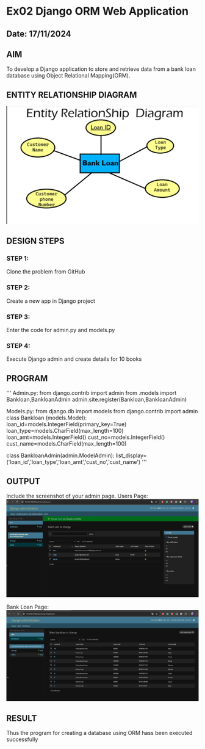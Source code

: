 # Ex02 Django ORM Web Application
## Date: 17/11/2024

## AIM
To develop a Django application to store and retrieve data from a bank loan database using Object Relational Mapping(ORM).

## ENTITY RELATIONSHIP DIAGRAM
![alt text](<screen_shot image 2024-11-17.jpg>)

## DESIGN STEPS

### STEP 1:
Clone the problem from GitHub

### STEP 2:
Create a new app in Django project

### STEP 3:
Enter the code for admin.py and models.py

### STEP 4:
Execute Django admin and create details for 10 books

## PROGRAM
'''
Admin.py:
from django.contrib import admin
from .models import Bankloan,BankloanAdmin
admin.site.register(Bankloan,BankloanAdmin)

Models.py:
from django.db import models
from django.contrib import admin
class Bankloan (models.Model):
    loan_id=models.IntegerField(primary_key=True)
    loan_type=models.CharField(max_length=100)
    loan_amt=models.IntegerField()
    cust_no=models.IntegerField()
    cust_name=models.CharField(max_length=100)
 
class BankloanAdmin(admin.ModelAdmin):
    list_display=('loan_id','loan_type','loan_amt','cust_no','cust_name')
'''



## OUTPUT

Include the screenshot of your admin page.
Users Page:
![alt text](<Screenshot 2024-11-17 074323.png>)

Bank Loan Page:
![alt text](<Screenshot 2024-11-17 075102.png>)


## RESULT
Thus the program for creating a database using ORM hass been executed successfully